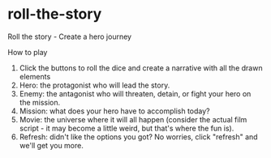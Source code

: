 # roll-the-story
Roll the story - Create a hero journey

How to play
                    
1. Click the buttons to roll the dice and create a narrative with all the drawn elements
2. Hero: the protagonist who will lead the story.
3. Enemy: the antagonist who will threaten, detain, or fight your hero on the mission.
4. Mission: what does your hero have to accomplish today?
5. Movie: the universe where it will all happen (consider the actual film script - it may become a little weird, but that's where the fun is).
6. Refresh: didn't like the options you got? No worries, click "refresh" and we'll get you more.

